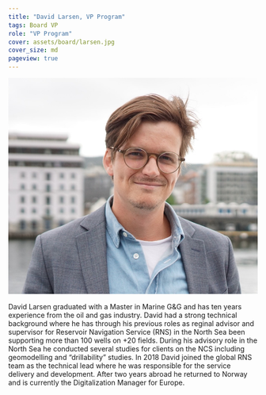 ```yaml
---
title: "David Larsen, VP Program"
tags: Board VP
role: "VP Program"
cover: assets/board/larsen.jpg
cover_size: md
pageview: true
---
```

<img class="image image--md circle shadow center" src="/assets/board/larsen.jpg"/>


David Larsen graduated with a Master in Marine G&G and has ten years experience from the oil and gas industry. David had a strong technical background where he has through his previous roles as reginal advisor and supervisor for Reservoir Navigation Service (RNS) in the North Sea been supporting more than 100 wells on +20 fields. During his advisory role in the North Sea he conducted several studies for clients on the NCS including geomodelling and “drillability” studies. In 2018 David joined the global RNS team as the technical lead where he was responsible for the service delivery and development. After two years abroad he returned to Norway and is currently the Digitalization Manager for Europe.